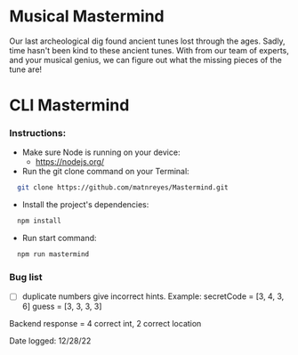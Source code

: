 # Musical Mastermind
Our last archeological dig found ancient tunes lost through the ages. Sadly, time hasn't been kind to these ancient tunes. With from our team of experts, and your musical genius, we can figure out what the missing pieces of the tune are!


# CLI Mastermind
### Instructions: 
- Make sure Node is running on your device: 
  - https://nodejs.org/
- Run the git clone command on your Terminal:
``` bash
  git clone https://github.com/matnreyes/Mastermind.git
```
- Install the project's dependencies:
``` bash
  npm install
```
- Run start command:
``` bash
  npm run mastermind
```

### Bug list
- [ ] duplicate numbers give incorrect hints.
Example:
secretCode = [3, 4, 3, 6]
guess = [3, 3, 3, 3]

Backend response = 4 correct int, 2 correct location

Date logged: 12/28/22